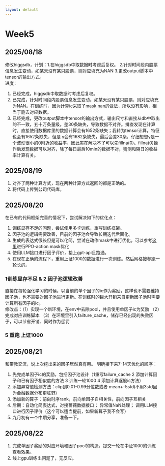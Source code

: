 ```yaml
---
layout: default
---
```


# Week5 
## 2025/08/18 
修改higgsdb，计划：1.在higgsdb中取数据时考虑后复权。 2.针对时间段内股票信息发生变动，如某天没有某只股票，则对应填充为NAN 3.更改output脚本中tensor的输出方式。<br>
进度：
1. 已经完成，higgsdb中取数据时考虑后复权。<br>
2. 已完成，针对时间段内股票信息发生变动，如某天没有某只股票，则对应填充为NAN。在训练时，因为计算ic采取了mask nan的做法，所以没有影响，相当于删去对应数据。<br>
3. 已经完成，更改output脚本中tensor的输出方式，输出尺寸和直接从db中取出的不一致，五十万条量级，差30条缺失，导致数据不对齐。排查发现在计算时，直接使用数据库里的数据计算会有1652条缺失；我转为tensor计算，特征也会有1652条缺失，但是
y会有1682条缺失，最后会差30条，仔细想想y是一个波动很小的0附近的收益率，因此实在解决不了可以先fillna(0)。fillna(0)操作后发现数据可以对齐，除了每日最后10min的数据不对，猜测和隔日的收益率计算有关。 

## 2025/08/19
1. 对齐了两种计算方式，现在两种计算方式返回的都是正确的。
2. 将代码上传到公司代码库。

## 2025/08/20
在已有的代码框架完善的情况下，尝试解决如下的优化点：
1. 训练显存不足的问题，尝试使用多卡训练，重写训练框架。 
2. 因子池的逻辑需要改善，目前的因子池会导致长期迭代后固化。
3. 生成的表达式很长但是可以化简，尝试在动作mask中进行优化。可以参考[这里](https://blog.csdn.net/ningmengzhihe/article/details/131515927)进行PPO-action mask优化
4. 使用LLM接口进行因子评价，接上gpt-api且跑通。
5. 在现在正确的流程下，重用上证1000的数据进行一次训练。然后网格搜参跑一轮长的。
### 1训练显存不足 &  2 因子池逻辑改善
直接在每轮强化学习的时候，以当前的单个因子的ic作为奖励，这样也不需要维持因子池，也不需要对因子池进行更新。在训练时的巨大开销来自更新因子池时需要计算所有因子的ic。<br>
修改点：（1）实现一个新环境，在env中去除pool，并且使用单因子ic为奖励 （2）完成对应训练脚本 （3）在环境里引入failture_cache，储存已经出现的失败因子，可以节省开销、同时作为惩罚
### 5 重跑 上证1000

## 2025/08/21 
和带教交流，说上次挖出来的因子居然真有用。 明确接下来7-14天优化的顺序：
1. 先完成单因子ic的奖励，包括因子池设计（1重写failure_cache 2 添加计算因子和已有因子相似度的方法 3 训练一轮1000 4 添加计算逐股ic方法）
2. 添加异常值检测方法：clip到0.01-0.99分位数或者 mean+-5std(不用3std因为金融数据分布更狂野)
3. 添加新的算子：前向时序rank，前向单因子自相关性，前向因子互相关
4. 后期：自动化简表达式，对接蔷薇数据接口； 异常值NaN处理； 调用LLM接口进行因子评价（这个可以适当提前，如果新算子我不会写）
5. 九月初有一个中期分享，准备一下。

## 2025/08/22
1. 完成单因子奖励的对应环境和因子pool的构造，提交一轮在中证1000的训练查看效果。 
2. 线上gpu训练出问题了，无反应。